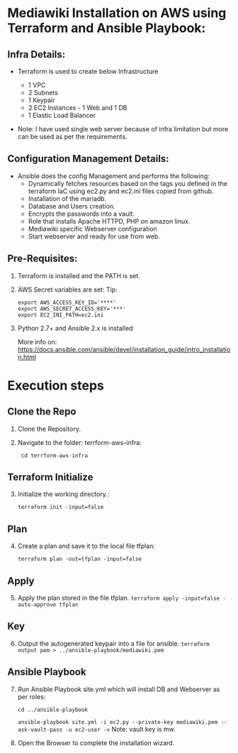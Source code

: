 Mediawiki Installation on AWS using Terraform and Ansible Playbook: 
===================================================================


Infra Details:
----------------
 - Terraform is used to create below Infrastructure
 	- 1 VPC
 	- 2 Subnets  
 	- 1 Keypair 
 	- 2 EC2 Instances - 1 Web and 1 DB
 	- 1 Elastic Load Balancer

 - Note: I have used single web server because of infra limitation but more can be used as per the requirements.


Configuration Management Details:
---------------------------------
 - Ansible does the config Management and performs the following: 
    - Dynamically fetches resources based on the tags you defined in the terraform IaC using ec2.py and ec2.ini files copied from github.
    - Installation of the mariadb.
    - Database and Users creation. 
    - Encrypts the passwords into a vault. 
    - Role that installs Apache HTTPD, PHP on amazon linux.
    - Mediawiki specific Webserver configuration
    - Start webserver and ready for use from web.


Pre-Requisites: 
---------------
1. Terraform is installed and the PATH is set. 
	
2. AWS Secret variables are set: 
	Tip:
	```
	export AWS_ACCESS_KEY_ID='****'
	export AWS_SECRET_ACCESS_KEY='***'
	export EC2_INI_PATH=ec2.ini
	```
3. Python 2.7+ and Ansible 2.x is installed
	
	More info on: 
	https://docs.ansible.com/ansible/devel/installation_guide/intro_installation.html

Execution steps
===============
Clone the Repo
-------------
1. Clone the Repository. 

2. Navigate to the folder: terrform-aws-infra:

	``` cd terrform-aws-infra```
	
Terraform Initialize
--------------------
3. Initialize the working directory.:

    ```terraform init -input=false```

Plan
----
4. Create a plan and save it to the local file tfplan: 

	```terraform plan -out=tfplan -input=false``` 

Apply
-----
5. Apply the plan stored in the file tfplan.
	```terraform apply -input=false -auto-approve tfplan``` 

Key
---
6. Output the autogenerated keypair into a file for ansible. 
	```terraform output pem > ../ansible-playbook/mediawiki.pem```
	
Ansible Playbook
----------------
7. Run Ansible Playbook site.yml which will install DB and Webserver as per roles:

	```cd ../ansible-playbook ```
	
  	```ansible-playbook site.yml -i ec2.py --private-key mediawiki.pem --ask-vault-pass -u ec2-user -v```
   Note: vault key is mw.

9. Open the Browser to complete the installation wizard. 
